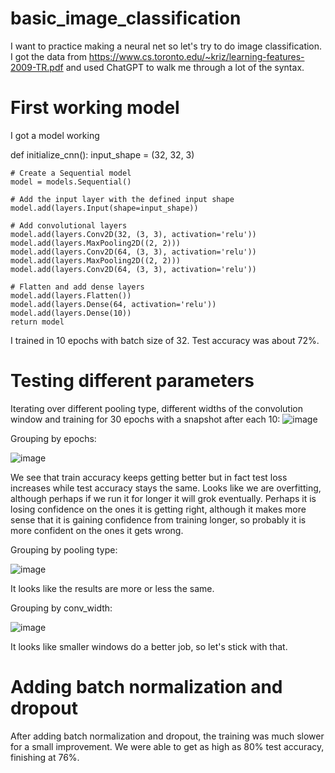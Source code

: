 # basic_image_classification
I want to practice making a neural net so let's try to do image classification. I got the data from https://www.cs.toronto.edu/~kriz/learning-features-2009-TR.pdf and used ChatGPT to walk me through a lot of the syntax.

# First working model

I got a model working

def initialize_cnn():
    input_shape = (32, 32, 3)

    # Create a Sequential model
    model = models.Sequential()
    
    # Add the input layer with the defined input shape
    model.add(layers.Input(shape=input_shape))
    
    # Add convolutional layers
    model.add(layers.Conv2D(32, (3, 3), activation='relu'))
    model.add(layers.MaxPooling2D((2, 2)))
    model.add(layers.Conv2D(64, (3, 3), activation='relu'))
    model.add(layers.MaxPooling2D((2, 2)))
    model.add(layers.Conv2D(64, (3, 3), activation='relu'))
    
    # Flatten and add dense layers
    model.add(layers.Flatten())
    model.add(layers.Dense(64, activation='relu'))
    model.add(layers.Dense(10))
    return model

I trained in 10 epochs with batch size of 32. Test accuracy was about 72%.

# Testing different parameters

Iterating over different pooling type, different widths of the convolution window and training for 30 epochs with a snapshot after each 10:
![image](https://github.com/user-attachments/assets/4b7f4de8-363c-4f3e-b43b-557ade7e2268)

Grouping by epochs:

![image](https://github.com/user-attachments/assets/9458f959-bf4c-4d7c-a0d9-fdf53d1259aa)

We see that train accuracy keeps getting better but in fact test loss increases while test accuracy stays the same. Looks like we are overfitting, although perhaps if we run it for longer it will grok eventually. Perhaps it is losing confidence on the ones it is getting right, although it makes more sense that it is gaining confidence from training longer, so probably it is more confident on the ones it gets wrong.

Grouping by pooling type:

![image](https://github.com/user-attachments/assets/b92626c5-f672-41a5-a5e3-f5948ec4cb68)

It looks like the results are more or less the same.

Grouping by conv_width:


![image](https://github.com/user-attachments/assets/b0bad5d3-53c1-4dab-b2a7-96cc6101a95b)

It looks like smaller windows do a better job, so let's stick with that.

# Adding batch normalization and dropout

After adding batch normalization and dropout, the training was much slower for a small improvement. We were able to get as high as 80% test accuracy, finishing at 76%.


